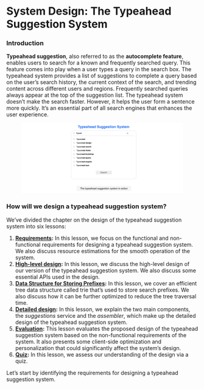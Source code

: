# System Design: The Typeahead Suggestion System

### Introduction <a href="#introduction-0" id="introduction-0"></a>

**Typeahead suggestion**, also referred to as the **autocomplete feature**, enables users to search for a known and frequently searched query. This feature comes into play when a user types a query in the search box. The typeahead system provides a list of suggestions to complete a query based on the user’s search history, the current context of the search, and trending content across different users and regions. Frequently searched queries always appear at the top of the suggestion list. The typeahead system doesn’t make the search faster. However, it helps the user form a sentence more quickly. It’s an essential part of all search engines that enhances the user experience.

<figure><img src="../.gitbook/assets/Screenshot 2023-09-06 at 2.08.17 AM.png" alt=""><figcaption></figcaption></figure>

### How will we design a typeahead suggestion system? <a href="#how-will-we-design-a-typeahead-suggestion-system-0" id="how-will-we-design-a-typeahead-suggestion-system-0"></a>

We’ve divided the chapter on the design of the typeahead suggestion system into six lessons:

1. [**Requirements**](requirements-of-the-typeahead-suggestion-systems-design.md)**:** In this lesson, we focus on the functional and non-functional requirements for designing a typeahead suggestion system. We also discuss resource estimations for the smooth operation of the system.
2. [**High-level design**](high-level-design-of-the-typeahead-suggestion-system.md)**:** In this lesson, we discuss the high-level design of our version of the typeahead suggestion system. We also discuss some essential APIs used in the design.
3. [**Data Structure for Storing Prefixes**](data-structure-for-storing-prefixes.md)**:** In this lesson, we cover an efficient tree data structure called trie that’s used to store search prefixes. We also discuss how it can be further optimized to reduce the tree traversal time.
4. [**Detailed design**](detailed-design-of-the-typeahead-suggestion-system.md)**:** In this lesson, we explain the two main components, the _suggestions_ service and the _assembler_, which make up the detailed design of the typeahead suggestion system.
5. [**Evaluation**](evaluation-of-the-typeahead-suggestion-systems-design.md)**:** This lesson evaluates the proposed design of the typeahead suggestion system based on the non-functional requirements of the system. It also presents some client-side optimization and personalization that could significantly affect the system’s design.
6. [**Quiz**](quiz-on-the-typeahead-suggestion-systems-design.md)**:** In this lesson, we assess our understanding of the design via a quiz.

Let’s start by identifying the requirements for designing a typeahead suggestion system.
